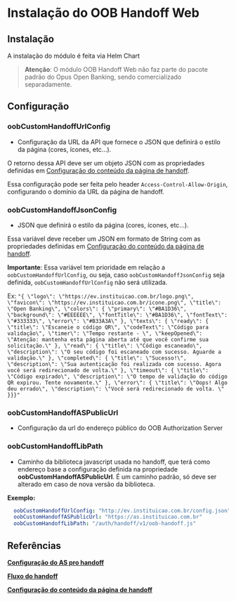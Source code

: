 # Instalação do OOB Handoff Web

## Instalação

A instalação do módulo é feita via Helm Chart

> **Atenção**: O módulo OOB Handoff Web não faz parte do pacote padrão do Opus
> Open Banking, sendo comercializado separadamente.

## Configuração

### oobCustomHandoffUrlConfig

- Configuração da URL da API que fornece o JSON que definirá
o estilo da página (cores, ícones, etc...).

O retorno dessa API deve ser um objeto JSON com as propriedades definidas em
[Configuração do conteúdo da página de handoff](#referências).

Essa configuração pode ser feita pelo header `Access-Control-Allow-Origin`,
configurando o domínio da URL da página de handoff.

### oobCustomHandoffJsonConfig

- JSON que definirá o estilo da página (cores, ícones, etc...).

Essa variável deve receber um JSON em formato de String com as propriedades definidas
em [Configuração do conteúdo da página de handoff](#referências).

**Importante**: Essa variável tem prioridade em relação a `oobCustomHandoffUrlConfig`,
ou seja, caso `oobCustomHandoffJsonConfig` seja definida, `oobCustomHandoffUrlConfig`
não será utilizada.

Ex: `"{ \"logo\": \"https://ev.instituicao.com.br/logo.png\", \"favicon\":
\"https://ev.instituicao.com.br/icone.png\", \"title\": \"Open Banking\",
\"colors\": { \"primary\": \"#BA1D36\", \"background\": \"#EEEEEE\", \"fontTitle\":
\"#BA1D36\", \"fontText\": \"#333333\", \"error\": \"#B33A3A\" }, \"texts\":
{ \"ready\": { \"title\": \"Escaneie o código QR\", \"codeText\": \"Código para
validação\", \"timer\": \"Tempo restante - \", \"keepOpened\": \"Atenção: mantenha
esta página aberta até que você confirme sua solicitação.\" }, \"read\": { \"title\":
\"Código escaneado\", \"description\": \"O seu código foi escaneado com sucesso.
Aguarde a validação.\" }, \"completed\": { \"title\": \"Sucesso!\", \"description\":
\"Sua autenticação foi realizada com sucesso. Agora você será redirecionado de volta.\"
}, \"timeout\": { \"title\": \"Código expirado\", \"description\": \"O tempo de
validação do código QR expirou. Tente novamente.\" }, \"error\": { \"title\":
\"Oops! Algo deu errado\", \"description\": \"Você será redirecionado de volta.
\" }}}"`

### oobCustomHandoffASPublicUrl

- Configuração da url do endereço público do OOB Authorization Server

### oobCustomHandoffLibPath

- Caminho da biblioteca javascript usada no handoff, que terá como endereço
base a configuração definida na propriedade **oobCustomHandoffASPublicUrl**.
É um caminho padrão, só deve ser alterado em caso de nova versão da
biblioteca.

**Exemplo:**

```yaml
  oobCustomHandoffUrlConfig: "http://ev.instituicao.com.br/config.json"
  oobCustomHandoffASPublicUrl: "https://as.instituicao.com.br"
  oobCustomHandoffLibPath: "/auth/handoff/v1/oob-handoff.js"
```

## Referências

**[Configuração do AS pro handoff](../oob-authorization-server/readme.md#HANDOFF\_RESOURCE\_URL)**

**[Fluxo do handoff](../../consentimento/app2as-handoff/readme.md)**

**[Configuração do conteúdo da página de handoff](../../consentimento/app2as-handoff/custom-handoff-config/readme.md)**
